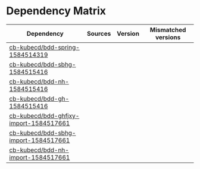 # Dependency Matrix

Dependency | Sources | Version | Mismatched versions
---------- | ------- | ------- | -------------------
[cb-kubecd/bdd-spring-1584514319](https://github.com/cb-kubecd/bdd-spring-1584514319.git) |  | []() | 
[cb-kubecd/bdd-sbhg-1584515416](https://github.com/cb-kubecd/bdd-sbhg-1584515416.git) |  | []() | 
[cb-kubecd/bdd-nh-1584515416](https://github.com/cb-kubecd/bdd-nh-1584515416.git) |  | []() | 
[cb-kubecd/bdd-gh-1584515416](https://github.com/cb-kubecd/bdd-gh-1584515416.git) |  | []() | 
[cb-kubecd/bdd-ghfjxy-import-1584517661](https://github.com/cb-kubecd/bdd-ghfjxy-import-1584517661.git) |  | []() | 
[cb-kubecd/bdd-sbhg-import-1584517661](https://github.com/cb-kubecd/bdd-sbhg-import-1584517661.git) |  | []() | 
[cb-kubecd/bdd-nh-import-1584517661](https://github.com/cb-kubecd/bdd-nh-import-1584517661.git) |  | []() | 
